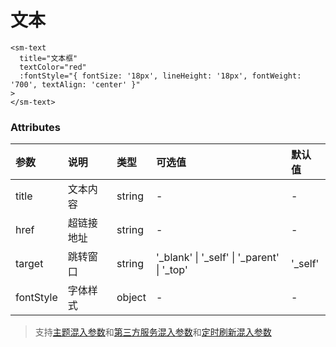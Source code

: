 # 文本

```vue
<sm-text
  title="文本框"
  textColor="red"
  :fontStyle="{ fontSize: '18px', lineHeight: '18px', fontWeight: '700', textAlign: 'center' }"
>
</sm-text>
```

### Attributes

| 参数      | 说明       | 类型   | 可选值                                         | 默认值   |
| :-------- | :--------- | :----- | :--------------------------------------------- | :------- |
| title     | 文本内容   | string | -                                              | -        |
| href      | 超链接地址 | string | -                                              | -        |
| target    | 跳转窗口   | string | '\_blank' \| '\_self' \| '\_parent' \| '\_top' | '\_self' |
| fontStyle | 字体样式   | object | -                                              | -        |

> 支持[主题混入参数](/zh/api/mixin/mixin.md#theme)和[第三方服务混入参数](/zh/api/mixin/mixin.md#thirdservice)和[定时刷新混入参数](/zh/api/mixin/mixin.md#timer)
